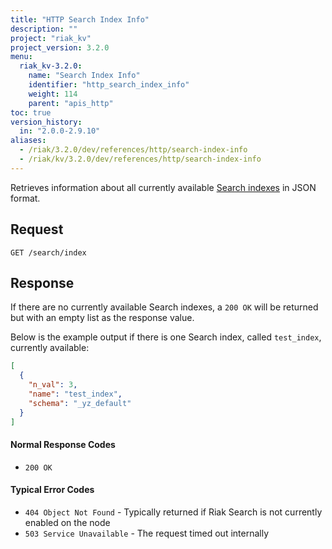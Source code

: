 ```yaml
---
title: "HTTP Search Index Info"
description: ""
project: "riak_kv"
project_version: 3.2.0
menu:
  riak_kv-3.2.0:
    name: "Search Index Info"
    identifier: "http_search_index_info"
    weight: 114
    parent: "apis_http"
toc: true
version_history:
  in: "2.0.0-2.9.10"
aliases:
  - /riak/3.2.0/dev/references/http/search-index-info
  - /riak/kv/3.2.0/dev/references/http/search-index-info
---
```


Retrieves information about all currently available [Search indexes]({{<baseurl>}}riak/kv/3.2.0/developing/usage/search) in JSON format.

## Request

```
GET /search/index
```

## Response

If there are no currently available Search indexes, a `200 OK` will be
returned but with an empty list as the response value.

Below is the example output if there is one Search index, called
`test_index`, currently available:

```json
[
  {
    "n_val": 3,
    "name": "test_index",
    "schema": "_yz_default"
  }
]
```

#### Normal Response Codes

* `200 OK`

#### Typical Error Codes

* `404 Object Not Found` - Typically returned if Riak Search is not
    currently enabled on the node
* `503 Service Unavailable` - The request timed out internally




